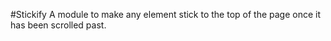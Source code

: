 #Stickify
A module to make any element stick to the top of the page once it has been scrolled past.
